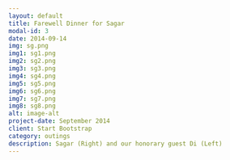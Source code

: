 ```yaml
---
layout: default
title: Farewell Dinner for Sagar 
modal-id: 3
date: 2014-09-14
img: sg.png
img1: sg1.png
img2: sg2.png
img3: sg3.png
img4: sg4.png
img5: sg5.png
img6: sg6.png
img7: sg7.png
img8: sg8.png
alt: image-alt
project-date: September 2014
client: Start Bootstrap
category: outings
description: Sagar (Right) and our honorary guest Di (Left)
---
```

